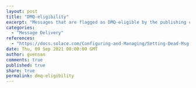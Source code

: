 ```yaml
---
layout: post
title: "DMQ-eligibility"
excerpt: "Messages that are flagged as DMQ-eligible by the publishing client will be sent to the endpoint's DMQ rather than be discarded. However, if an endpoint's assigned DMQ doesn't exist, then the removed Guaranteed messages will still be discarded even if they are DMQ-eligible."
categories:
  - "Message Delivery"
references:
  - "https://docs.solace.com/Configuring-and-Managing/Setting-Dead-Msg-Queues.htm"
date: Thu, 09 Sep 2021 00:00:00 GMT
author: gvensan
comments: true
published: true
share: true
permalink: dmq-eligibility
---
```

